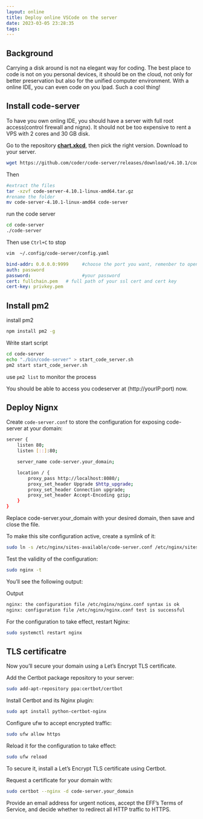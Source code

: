 ```yaml
---
layout: online
title: Deploy online VSCode on the server
date: 2023-03-05 23:28:35
tags:
---
```



## Background
Carrying a disk around is not na elegant way for coding. The best place to code is not on you personal devices, it should be on the cloud, not only for better preservation but also for the unified computer environment. With a online IDE, you can even code on you Ipad. Such a cool thing!


## Install code-server

To have you own onling IDE, you should have a server with full root access(control firewall and nignx). It should not be too expensive to rent a VPS with 2 cores and 30 GB disk.

Go to the repository **[chart.xkcd](https://github.com/coder/code-server/releases/tag/v4.10.1)**, then pick the right version. Download to your server.

```bash
wget https://github.com/coder/code-server/releases/download/v4.10.1/code-server-4.10.1-linux-amd64.tar.gz
```
 Then 
 ```bash
#extract the files
 tar -xzvf code-server-4.10.1-linux-amd64.tar.gz
#rename the folder
 mv code-server-4.10.1-linux-amd64 code-server 
 ```

 run the code server
 ```bash
cd code-server
./code-server
 ```
Then use `Ctrl+C` to stop

```bash 
vim  ~/.config/code-server/config.yaml
```

```yaml
bind-addr: 0.0.0.0:9999     #choose the port you want, remenber to open it in firewall
auth: password
password:                   #your password
cert: fullchain.pem   # full path of your ssl cert and cert key
cert-key: privkey.pem
```

## Install pm2

install pm2 
```bash
npm install pm2 -g
```

Write start script
```bash 
cd code-server
echo "./bin/code-server" > start_code_server.sh
pm2 start start_code_server.sh
```
use `pm2 list` to monitor the process

You should be able to access you codeserver at (http://yourIP:port) now.

## Deploy Nignx

Create `code-server.conf` to store the configuration for exposing code-server at your domain:

```bash
server {
	listen 80;
	listen [::]:80;

	server_name code-server.your_domain;

	location / {
		proxy_pass http://localhost:8080/;
		proxy_set_header Upgrade $http_upgrade;
		proxy_set_header Connection upgrade;
		proxy_set_header Accept-Encoding gzip;
	}
}
```

Replace code-server.your_domain with your desired domain, then save and close the file.

To make this site configuration active, create a symlink of it:

```bash
sudo ln -s /etc/nginx/sites-available/code-server.conf /etc/nginx/sites-enabled/code-server.conf
```
Test the validity of the configuration:
```bash
sudo nginx -t
```
You’ll see the following output:

Output
```bash
nginx: the configuration file /etc/nginx/nginx.conf syntax is ok
nginx: configuration file /etc/nginx/nginx.conf test is successful
```
For the configuration to take effect, restart Nginx:
```bash
sudo systemctl restart nginx
```


## TLS certificatre
Now you’ll secure your domain using a Let’s Encrypt TLS certificate.

Add the Certbot package repository to your server:
```bash
sudo add-apt-repository ppa:certbot/certbot
```
Install Certbot and its Nginx plugin:
```bash
sudo apt install python-certbot-nginx
```
Configure ufw to accept encrypted traffic:
```bash
sudo ufw allow https
```

Reload it for the configuration to take effect:
```bash
sudo ufw reload
```


To secure it, install a Let’s Encrypt TLS certificate using Certbot.

Request a certificate for your domain with:
```bash
sudo certbot --nginx -d code-server.your_domain
```
Provide an email address for urgent notices, accept the EFF’s Terms of Service, and decide whether to redirect all HTTP traffic to HTTPS.

